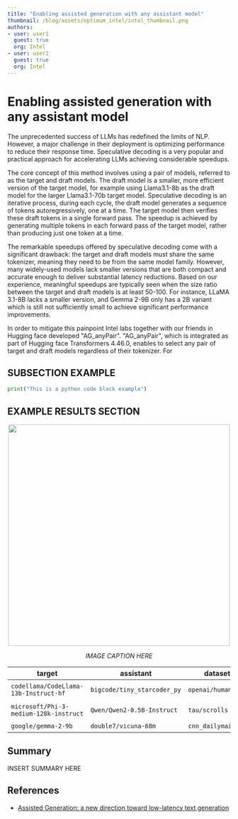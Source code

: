 ```yaml
---
title: "Enabling assisted generation with any assistant model"
thumbnail: /blog/assets/optimum_intel/intel_thumbnail.png
authors:
- user: user1
  guest: true
  org: Intel
- user: user2
  guest: true
  org: Intel
---
```


# Enabling assisted generation with any assistant model

The unprecedented success of LLMs has redefined the limits of NLP. However, a major challenge in their deployment is optimizing performance to reduce their response time.
Speculative decoding is a very popular and practical approach for accelerating LLMs achieving considerable speedups.
 
The core concept of this method involves using a pair of models, referred to as the target and draft models. The draft model is a smaller, more efficient version of the target model, for example using Llama3.1-8b as the draft model for the larger Llama3.1-70b target model.
Speculative decoding is an iterative process, during each cycle, the draft model generates a sequence of tokens autoregressively, one at a time. The target model then verifies these draft tokens in a single forward pass. The speedup is achieved by generating multiple tokens in each forward pass of the target model, rather than producing just one token at a time.

The remarkable speedups offered by speculative decoding come with a significant drawback: the target and draft models must share the same tokenizer, meaning they need to be from the same model family. However, many widely-used models lack smaller versions that are both compact and accurate enough to deliver substantial latency reductions. Based on our experience, meaningful speedups are typically seen when the size ratio between the target and draft models is at least 50-100. For instance, LLaMA 3.1-8B lacks a smaller version, and Gemma 2-9B only has a 2B variant which is still not sufficiently small to achieve significant performance improvements.
 
In order to mitigate this painpoint Intel labs together with our friends in Hugging face developed "AG_anyPair". "AG_anyPair", which is integrated as part of Hugging face Transformers 4.46.0, enables to select any pair of target and draft models regardless of their tokenizer. For 

## SUBSECTION EXAMPLE

```python
print("This is a python code block example")
```

## EXAMPLE RESULTS SECTION
<p align="center">
    <img src="assets/178_setfit_optimum_intel/latency.png" width=500>
</p>
<p align="center">
    <em>IMAGE CAPTION HERE</em>
</p>

| target | assistant | dataset | task | speedup |
|----------------------|---------------------|---------------------------|---------------------------|---------------------------|
| `codellama/CodeLlama-13b-Instruct-hf` | `bigcode/tiny_starcoder_py` | `openai/humaneval` | code generation | **2.01x** |
| `microsoft/Phi-3-medium-128k-instruct` | `Qwen/Qwen2-0.5B-Instruct`  | `tau/scrolls`   | long-context summarization | **1.65x** |
| `google/gemma-2-9b` | `double7/vicuna-68m`  | `cnn_dailymail`   | summarization | **1.72x** |

## Summary

INSERT SUMMARY HERE

## References
- [Assisted Generation: a new direction toward low-latency text generation](https://huggingface.co/blog/assisted-generation)
